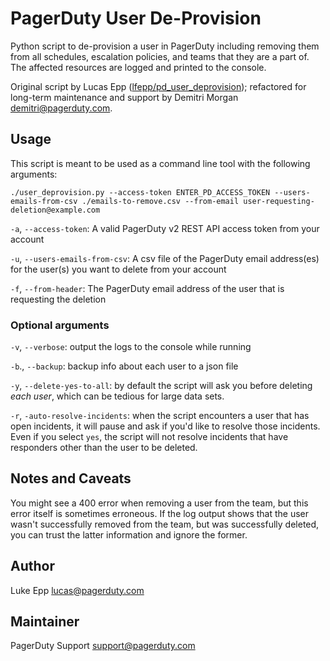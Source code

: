 # PagerDuty User De-Provision

Python script to de-provision a user in PagerDuty including removing them from all schedules, escalation policies, and teams that they are a part of. The affected resources are logged and printed to the console.

Original script by Lucas Epp ([lfepp/pd_user_deprovision](https://github.com/lfepp/pd_user_deprovision)); refactored for long-term maintenance and support by Demitri Morgan <demitri@pagerduty.com>.

## Usage

This script is meant to be used as a command line tool with the following arguments:

`./user_deprovision.py --access-token ENTER_PD_ACCESS_TOKEN --users-emails-from-csv ./emails-to-remove.csv --from-email user-requesting-deletion@example.com`

`-a`, `--access-token`: A valid PagerDuty v2 REST API access token from your account

`-u`, `--users-emails-from-csv`: A csv file of the PagerDuty email address(es) for the user(s) you want to delete from your account

`-f`, `--from-header`: The PagerDuty email address of the user that is requesting the deletion

### Optional arguments

`-v`, `--verbose`: output the logs to the console while running

`-b`., `--backup`: backup info about each user to a json file

`-y`, `--delete-yes-to-all`: by default the script will ask you before deleting _each user_, which can be tedious for 
large data sets.

`-r`, `-auto-resolve-incidents`: when the script encounters a user that has open incidents, it will pause and 
ask if you'd like to resolve those incidents. Even if you select `yes`, the script will not resolve incidents that have
responders other than the user to be deleted. 

## Notes and Caveats

You might see a 400 error when removing a user from the team, but this error itself is sometimes erroneous. If the log output shows that the user wasn't successfully removed from the team, but was successfully deleted, you can trust the latter information and ignore the former. 

## Author

Luke Epp <lucas@pagerduty.com>

## Maintainer

PagerDuty Support <support@pagerduty.com>

